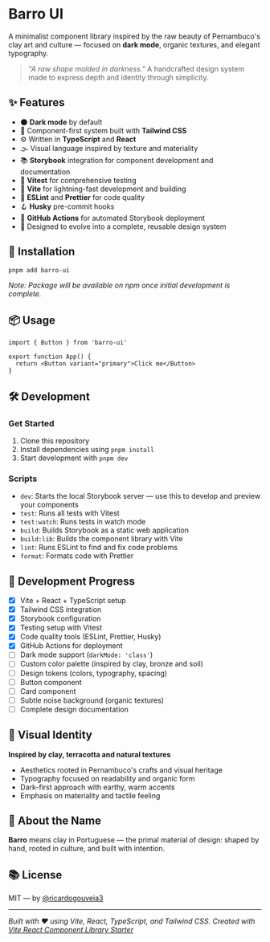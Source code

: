 # Barro UI

A minimalist component library inspired by the raw beauty of Pernambuco's clay art and culture — focused on **dark mode**, organic textures, and elegant typography.

> *"A raw shape molded in darkness."* A handcrafted design system made to express depth and identity through simplicity.

## ✨ Features

- 🌑 **Dark mode** by default
- 🎨 Component-first system built with **Tailwind CSS**
- ⚙️ Written in **TypeScript** and **React**
- 🌫️ Visual language inspired by texture and materiality
- 📚 **Storybook** integration for component development and documentation
- 🧪 **Vitest** for comprehensive testing
- 🚀 **Vite** for lightning-fast development and building
- 🔧 **ESLint** and **Prettier** for code quality
- 🪝 **Husky** pre-commit hooks
- 🤖 **GitHub Actions** for automated Storybook deployment
- 🧩 Designed to evolve into a complete, reusable design system

## 🚀 Installation

```bash
pnpm add barro-ui
```

*Note: Package will be available on npm once initial development is complete.*

## 📦 Usage

```tsx
import { Button } from 'barro-ui'

export function App() {
  return <Button variant="primary">Click me</Button>
}
```

## 🛠️ Development

### Get Started

1. Clone this repository
2. Install dependencies using `pnpm install`
3. Start development with `pnpm dev`

### Scripts

- `dev`: Starts the local Storybook server — use this to develop and preview your components
- `test`: Runs all tests with Vitest
- `test:watch`: Runs tests in watch mode
- `build`: Builds Storybook as a static web application
- `build:lib`: Builds the component library with Vite
- `lint`: Runs ESLint to find and fix code problems
- `format`: Formats code with Prettier

## 🧱 Development Progress

- [x] Vite + React + TypeScript setup
- [x] Tailwind CSS integration
- [x] Storybook configuration
- [x] Testing setup with Vitest
- [x] Code quality tools (ESLint, Prettier, Husky)
- [x] GitHub Actions for deployment
- [ ] Dark mode support (`darkMode: 'class'`)
- [ ] Custom color palette (inspired by clay, bronze and soil)
- [ ] Design tokens (colors, typography, spacing)
- [ ] Button component
- [ ] Card component
- [ ] Subtle noise background (organic textures)
- [ ] Complete design documentation

## 🎨 Visual Identity

**Inspired by clay, terracotta and natural textures**

- Aesthetics rooted in Pernambuco's crafts and visual heritage
- Typography focused on readability and organic form
- Dark-first approach with earthy, warm accents
- Emphasis on materiality and tactile feeling

## 🤎 About the Name

**Barro** means clay in Portuguese — the primal material of design: shaped by hand, rooted in culture, and built with intention.

## 📚 License

MIT — by [@ricardogouveia3](https://github.com/ricardogouveia3)

---

*Built with ❤️ using Vite, React, TypeScript, and Tailwind CSS. Created with [Vite React Component 
Library Starter](https://github.com/rayyamhk/vite-react-component-library-starter)*